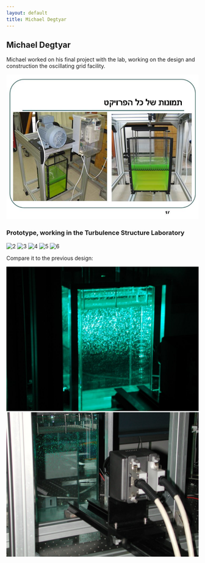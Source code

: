 ```yaml
---
layout: default
title: Michael Degtyar
---
```


## Michael Degtyar

Michael worked on his final project with the lab, working on the design and construction the oscillating grid facility. 


![](../images/oscillating_grid.jpg)

### Prototype, working in the Turbulence Structure Laboratory


![2](http://lh3.ggpht.com/particle.tracking/SGagBYKHvdI/AAAAAAAACJA/MqnpzrOjsXw/s144/Image000.jpg)
![3](http://lh4.ggpht.com/particle.tracking/SGagVMe1l5I/AAAAAAAACKg/nMUGTIPrTvQ/s144/Image002.jpg)
![4](http://lh3.ggpht.com/particle.tracking/SGageyIFh2I/AAAAAAAACJc/dSEbm1J-8VM/s144/Image003.jpg)
![5](http://lh6.ggpht.com/particle.tracking/SGagn_gEVsI/AAAAAAAACJk/3h0sApWoXuw/s144/Image004.jpg)
![6](http://lh3.ggpht.com/particle.tracking/SGag52dt9kI/AAAAAAAACJ0/59oPcQTznCU/s144/Image006.jpg)


Compare it to the previous design: 

![](../images/dscn2967.jpg)
![](../images/dscn2971.jpg)
